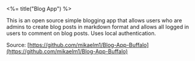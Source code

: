 <%= title("Blog App") %>

This is an open source simple blogging app that allows users who are admins to create blog posts in markdown format and allows all logged in users to comment on blog posts. Uses local authentication.

Source: [https://github.com/mikaelm1/Blog-App-Buffalo](https://github.com/mikaelm1/Blog-App-Buffalo)
